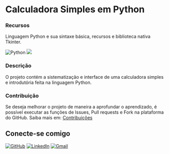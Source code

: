 # Calculadora Simples em Python
### Recursos
Linguagem Python e sua sintaxe básica, recursos e biblioteca nativa Tkinter.

![Python](https://img.shields.io/badge/python-3670A0?style=for-the-badge&logo=python&logoColor=ffdd54) <img src="https://img.shields.io/badge/Eclipse-3770A0?style=for-the-badge&logo=eclipse&logoColor=white" />
### Descrição
O projeto contém a sistematização e interface de uma calculadora simples e introdutória feita na linguagem Python. 

### Contribuição
Se deseja melhorar o projeto de maneira a aprofundar o aprendizado, é possível executar as funções de Issues, Pull requests e Fork na plataforma do GitHub.
Saiba mais em: [Contribuições](https://docs.github.com/pt/get-started/exploring-projects-on-github/contributing-to-a-project)

## Conecte-se comigo
[![GitHub](https://img.shields.io/badge/GitHub-ffdd54?style=for-the-badge&logo=github&logoColor=white)](https://github.com/Mescxll)
[![LinkedIn](https://img.shields.io/badge/LinkedIn-ffdd54?style=for-the-badge&logo=linkedin&logoColor=white)](https://www.linkedin.com/in/maria-campos-0a670b2a4/)
[![Gmail](https://img.shields.io/badge/Gmail-ffdd54?style=for-the-badge&logo=gmail&logoColor=white)](mailto:mariaeduardasantoscampos09@gmail.com)

